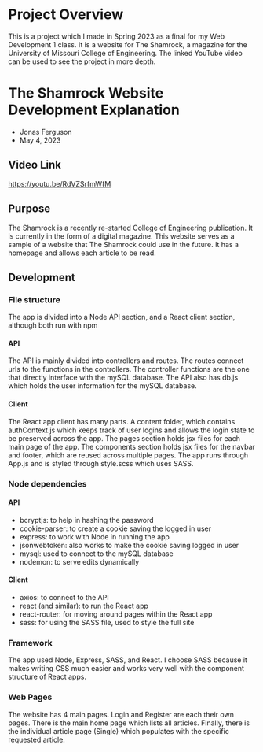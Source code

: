 # Project Overview
This is a project which I made in Spring 2023 as a final for my Web Development 1 class.  It is a website for The Shamrock, a magazine for the University of Missouri College of Engineering.  The linked YouTube video can be used to see the project in more depth.

# The Shamrock Website Development Explanation
- Jonas Ferguson
- May 4, 2023

## Video Link
https://youtu.be/RdVZSrfmWfM


## Purpose
The Shamrock is a recently re-started College of Engineering publication.  It is currently in the form of a digital magazine.  This website serves as a sample of a website that The Shamrock could use in the future.  It has a homepage and allows each article to be read.


## Development

### File structure
The app is divided into a Node API section, and a React client section, although both run with npm
#### API
The API is mainly divided into controllers and routes.  The routes connect urls to the functions in the controllers.  The controller functions are the one that directly interface with the mySQL database.  The API also has db.js which holds the user information for the mySQL database.
#### Client
The React app client has many parts.  A content folder, which contains authContext.js which keeps track of user logins and allows the login state to be preserved across the app.  The pages section holds jsx files for each main page of the app.  The components section holds jsx files for the navbar and footer, which are reused across multiple pages.  The app runs through App.js and is styled through style.scss which uses SASS. 

### Node dependencies
#### API
- bcryptjs: to help in hashing the password
- cookie-parser: to create a cookie saving the logged in user
- express: to work with Node in running the app
- jsonwebtoken: also works to make the cookie saving logged in user
- mysql: used to connect to the mySQL database
- nodemon: to serve edits dynamically
#### Client
- axios: to connect to the API
- react (and similar): to run the React app
- react-router: for moving around pages within the React app
- sass: for using the SASS file, used to style the full site

### Framework
The app used Node, Express, SASS, and React.  I choose SASS because it makes writing CSS much easier and works very well with the component structure of React apps.

### Web Pages
The website has 4 main pages.  Login and Register are each their own pages.  There is the main home page which lists all articles.  Finally, there is the individual article page (Single) which populates with the specific requested article.